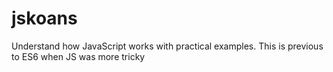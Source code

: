 # jskoans
Understand how JavaScript works with practical examples. This is previous to ES6 when JS was more tricky
